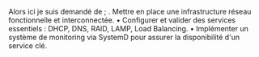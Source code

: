  Alors ici je suis demandé de ;
 . Mettre en place une infrastructure réseau fonctionnelle et interconnectée.
 • Configurer et valider des services essentiels : DHCP, DNS, RAID, LAMP, Load 
Balancing.
 • Implémenter un système de monitoring via SystemD pour assurer la disponibilité d'un 
service clé.
